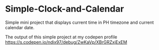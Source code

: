# Simple-Clock-and-Calendar
Simple mini project that displays current time in PH timezone and current calendar date.


The output of this simple project at my codepen profile https://s.codepen.io/ndix97/debug/ZwKaVp/XBrGRZxjExEM
